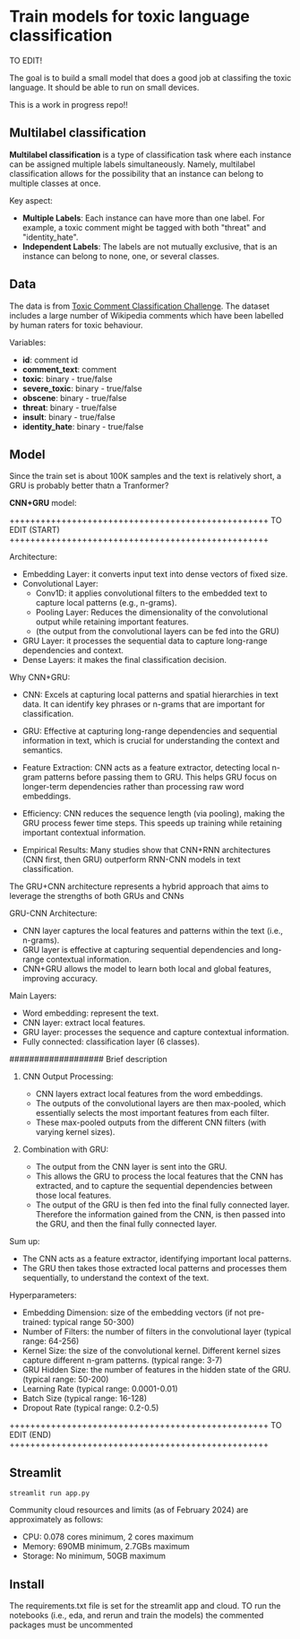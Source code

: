 # Train models for toxic language classification 

TO EDIT!

The goal is to build a small model that does a good job at classifing the toxic language.
It should be able to run on small devices.

This is a work in progress repo!!

## Multilabel classification

**Multilabel classification** is a type of classification task where each instance can be assigned multiple labels simultaneously.
Namely, multilabel classification allows for the possibility that an instance can belong to multiple classes at once.

Key aspect:
- **Multiple Labels**: Each instance can have more than one label. For example, a toxic comment might be tagged with both "threat" and "identity_hate".
- **Independent Labels**: The labels are not mutually exclusive, that is an instance can belong to none, one, or several classes.

## Data

The data is from [Toxic Comment Classification Challenge](https://www.kaggle.com/c/jigsaw-toxic-comment-classification-challenge).
The dataset includes a large number of Wikipedia comments which have been labelled by human raters for toxic behaviour.

Variables:

- **id**: comment id
- **comment_text**: comment
- **toxic**: binary - true/false
- **severe_toxic**: binary - true/false
- **obscene**: binary - true/false
- **threat**: binary - true/false
- **insult**: binary - true/false
- **identity_hate**: binary - true/false


## Model

Since the train set is about 100K samples and the text is relatively short, a GRU is probably better thatn a Tranformer?

**CNN+GRU** model:

++++++++++++++++++++++++++++++++++++++++++++++++++ TO EDIT (START) ++++++++++++++++++++++++++++++++++++++++++++++++++

Architecture:
- Embedding Layer: it converts input text into dense vectors of fixed size.
- Convolutional Layer:
  - Conv1D: it applies convolutional filters to the embedded text to capture local patterns (e.g., n-grams).
  - Pooling Layer: Reduces the dimensionality of the convolutional output while retaining important features.
  - (the output from the convolutional layers can be fed into the GRU)
- GRU Layer: it processes the sequential data to capture long-range dependencies and context. 
- Dense Layers: it makes the final classification decision.


Why CNN+GRU:
- CNN: Excels at capturing local patterns and spatial hierarchies in text data. It can identify key phrases or n-grams that are important for classification.
- GRU: Effective at capturing long-range dependencies and sequential information in text, which is crucial for understanding the context and semantics.


- Feature Extraction: CNN acts as a feature extractor, detecting local n-gram patterns before passing them to GRU. This helps GRU focus on longer-term dependencies rather than processing raw word embeddings.
- Efficiency: CNN reduces the sequence length (via pooling), making the GRU process fewer time steps. This speeds up training while retaining important contextual information.
- Empirical Results: Many studies show that CNN+RNN architectures (CNN first, then GRU) outperform RNN-CNN models in text classification.

The GRU+CNN architecture represents a hybrid approach that aims to leverage the strengths of both GRUs and CNNs

GRU-CNN Architecture:
- CNN layer captures the local features and patterns within the text (i.e., n-grams).
- GRU layer is effective at capturing sequential dependencies and long-range contextual information.
- CNN+GRU allows the model to learn both local and global features, improving accuracy.

Main Layers:
- Word embedding: represent the text.
- CNN layer: extract local features.
- GRU layer: processes the sequence and capture contextual information.
- Fully connected: classification layer (6 classes).

###################
Brief description

1. CNN Output Processing:
   - CNN layers extract local features from the word embeddings.
   - The outputs of the convolutional layers are then max-pooled, which essentially selects the most important features from each filter.
   - These max-pooled outputs from the different CNN filters (with varying kernel sizes).

2. Combination with GRU:
   - The output from the CNN layer is sent into the GRU.
   - This allows the GRU to process the local features that the CNN has extracted, and to capture the sequential dependencies between those local features.
   - The output of the GRU is then fed into the final fully connected layer. Therefore the information gained from the CNN, is then passed into the GRU, and then the final fully connected layer.

Sum up:
- The CNN acts as a feature extractor, identifying important local patterns.
- The GRU then takes those extracted local patterns and processes them sequentially, to understand the context of the text.


Hyperparameters:
- Embedding Dimension: size of the embedding vectors (if not pre-trained: typical range 50-300)
- Number of Filters: the number of filters in the convolutional layer (typical range: 64-256)
- Kernel Size: the size of the convolutional kernel. Different kernel sizes capture different n-gram patterns. (typical range: 3-7)
- GRU Hidden Size: the number of features in the hidden state of the GRU. (typical range: 50-200)
- Learning Rate (typical range: 0.0001-0.01)
- Batch Size (typical range: 16-128)
- Dropout Rate (typical range: 0.2-0.5)


++++++++++++++++++++++++++++++++++++++++++++++++++ TO EDIT (END) ++++++++++++++++++++++++++++++++++++++++++++++++++

## Streamlit

``` bach
streamlit run app.py
```

Community cloud resources and limits (as of February 2024) are approximately as follows:

- CPU: 0.078 cores minimum, 2 cores maximum
- Memory: 690MB minimum, 2.7GBs maximum
- Storage: No minimum, 50GB maximum

## Install

The requirements.txt file is set for the streamlit app and cloud. TO run the notebooks (i.e., eda, and rerun and train the models)
the commented packages must be uncommented